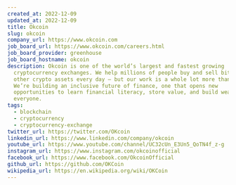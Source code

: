 ```yaml
---
created_at: 2022-12-09
updated_at: 2022-12-09
title: Okcoin
slug: okcoin
company_url: https://www.okcoin.com
job_board_url: https://www.okcoin.com/careers.html
job_board_provider: greenhouse
job_board_hostname: okcoin
description: Okcoin is one of the world’s largest and fastest growing
  cryptocurrency exchanges. We help millions of people buy and sell bitcoin, and
  other crypto assets every day — but our work is a whole lot more than that.
  We’re building an inclusive future of finance, one that opens new
  opportunities to learn financial literacy, store value, and build wealth for
  everyone.
tags:
  - blockchain
  - cryptocurrency
  - cryptocurrency-exchange
twitter_url: https://twitter.com/OKcoin
linkedin_url: https://www.linkedin.com/company/okcoin
youtube_url: https://www.youtube.com/channel/UC32cUn_E3Un5_QoTN4f_z-g
instagram_url: https://www.instagram.com/okcoinofficial
facebook_url: https://www.facebook.com/OkcoinOfficial
github_url: https://github.com/OKCoin
wikipedia_url: https://en.wikipedia.org/wiki/OKCoin
---
```

